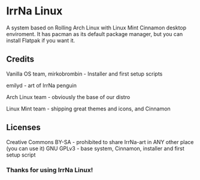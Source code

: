 # IrrNa Linux
A system based on Rolling Arch Linux with Linux Mint Cinnamon desktop enviroment.
It has pacman as its default package manager, but you can install Flatpak if you want it.

## Credits
Vanilla OS team, mirkobrombin - Installer and first setup scripts

emilyd - art of IrrNa penguin

Arch Linux team - obviously the base of our distro

Linux Mint team - shipping great themes and icons, and Cinnamon

## Licenses
Creative Commons BY-SA - prohibited to share IrrNa-art in ANY other place (you can use it)
GNU GPLv3 - base system, Cinnamon, installer and first setup script

### Thanks for using IrrNa Linux!
